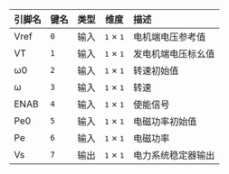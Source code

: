 <!--
DO NOT EDIT THIS FILE DIRECTLY.
This file is generated by tools/comp-docs.js.
All changes will be overwritten by regeneration.
-->

<slot class="model-pins">

| 引脚名 | 键名 | 类型 | 维度 | 描述 |
|:------ |:---- |:----:|:----:|:---- |
| Vref | `0` | 输入 | <samp>1</samp> × <samp>1</samp> | 电机端电压参考值 |
| VT | `1` | 输入 | <samp>1</samp> × <samp>1</samp> | 发电机端电压标幺值 |
| ω0 | `2` | 输入 | <samp>1</samp> × <samp>1</samp> | 转速初始值 |
| ω | `3` | 输入 | <samp>1</samp> × <samp>1</samp> | 转速 |
| ENAB | `4` | 输入 | <samp>1</samp> × <samp>1</samp> | 使能信号 |
| Pe0 | `5` | 输入 | <samp>1</samp> × <samp>1</samp> | 电磁功率初始值 |
| Pe | `6` | 输入 | <samp>1</samp> × <samp>1</samp> | 电磁功率 |
| Vs | `7` | 输出 | <samp>1</samp> × <samp>1</samp> | 电力系统稳定器输出 |

</slot>
